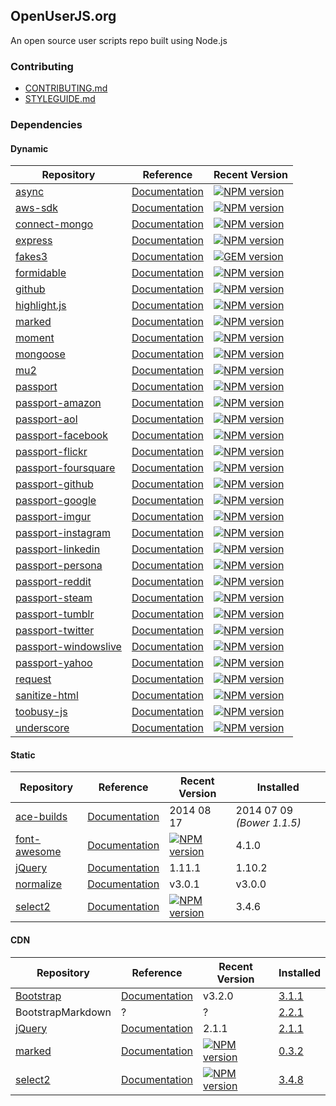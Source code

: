 ## OpenUserJS.org

An open source user scripts repo built using Node.js

### Contributing

* [CONTRIBUTING.md][contributing]
* [STYLEGUIDE.md][styleguide]

### Dependencies

#### Dynamic
Repository | Reference | Recent Version
--- | --- | ---
[async][asyncGHUrl] | [Documentation][asyncDOCUrl] | [![NPM version][asyncNPMVersionImage]][asyncNPMUrl]
[aws-sdk][aws-sdkGHUrl] | [Documentation][aws-sdkDOCUrl] | [![NPM version][aws-sdkNPMVersionImage]][aws-sdkNPMUrl]
[connect-mongo][connect-mongoGHUrl] | [Documentation][connect-mongoDOCUrl] | [![NPM version][connect-mongoNPMVersionImage]][connect-mongoNPMUrl]
[express][expressGHUrl] | [Documentation][expressDOCUrl] | [![NPM version][expressNPMVersionImage]][expressNPMUrl]
[fakes3][fakes3GHUrl] | [Documentation][fakes3DOCUrl] | [![GEM version][fakes3GEMVersionImage]][fakes3GEMUrl]
[formidable][formidableGHUrl] | [Documentation][formidableDOCUrl] | [![NPM version][formidableNPMVersionImage]][formidableNPMUrl]
[github][githubGHUrl] | [Documentation][githubDOCUrl] | [![NPM version][githubNPMVersionImage]][githubNPMUrl]
[highlight.js][highlight.jsGHUrl] | [Documentation][highlight.jsDOCUrl] | [![NPM version][highlight.jsNPMVersionImage]][highlight.jsNPMUrl]
[marked][markedGHUrl] | [Documentation][markedDOCUrl] | [![NPM version][markedNPMVersionImage]][markedNPMUrl]
[moment][momentGHUrl] | [Documentation][momentDOCUrl] | [![NPM version][momentNPMVersionImage]][momentNPMUrl]
[mongoose][mongooseGHUrl] | [Documentation][mongooseDOCUrl] | [![NPM version][mongooseNPMVersionImage]][mongooseNPMUrl]
[mu2][mu2GHUrl] | [Documentation][mu2DOCUrl] | [![NPM version][mu2NPMVersionImage]][mu2NpmUrl]
[passport][passportGHUrl] | [Documentation][passportDOCUrl] | [![NPM version][passportNPMVersionImage]][passportNPMUrl]
[passport-amazon][passport-amazonGHUrl] | [Documentation][passport-amazonDOCUrl] | [![NPM version][passport-amazonNPMVersionImage]][passport-amazonNPMUrl]
[passport-aol][passport-aolGHUrl] | [Documentation][passport-aolDOCUrl] | [![NPM version][passport-aolNPMVersionImage]][passport-aolNPMUrl]
[passport-facebook][passport-facebookGHUrl] | [Documentation][passport-facebookDOCUrl] | [![NPM version][passport-facebookNPMVersionImage]][passport-facebookNPMUrl]
[passport-flickr][passport-flickrGHUrl] | [Documentation][passport-flickrDOCUrl] | [![NPM version][passport-flickrNPMVersionImage]][passport-flickrNPMUrl]
[passport-foursquare][passport-foursquareGHUrl] | [Documentation][passport-foursquareDOCUrl] | [![NPM version][passport-foursquareNPMVersionImage]][passport-foursquareNPMUrl]
[passport-github][passport-githubGHUrl] | [Documentation][passport-githubDOCUrl] | [![NPM version][passport-githubNPMVersionImage]][passport-githubNPMUrl]
[passport-google][passport-googleGHUrl] | [Documentation][passport-googleDOCUrl] | [![NPM version][passport-googleNPMVersionImage]][passport-googleNPMUrl]
[passport-imgur][passport-imgurGHUrl] | [Documentation][passport-imgurDOCUrl] | [![NPM version][passport-imgurNPMVersionImage]][passport-imgurNPMUrl]
[passport-instagram][passport-instagramGHUrl] | [Documentation][passport-instagramDOCUrl] | [![NPM version][passport-instagramNPMVersionImage]][passport-instagramNPMUrl]
[passport-linkedin][passport-linkedinGHUrl] | [Documentation][passport-linkedinDOCUrl] | [![NPM version][passport-linkedinNPMVersionImage]][passport-linkedinNPMUrl]
[passport-persona][passport-personaGHUrl] | [Documentation][passport-personaDOCUrl] | [![NPM version][passport-personaNPMVersionImage]][passport-personaNPMUrl]
[passport-reddit][passport-redditGHUrl] | [Documentation][passport-redditDOCUrl] | [![NPM version][passport-redditNPMVersionImage]][passport-redditNPMUrl]
[passport-steam][passport-steamGHUrl] | [Documentation][passport-steamDOCUrl] | [![NPM version][passport-steamNPMVersionImage]][passport-steamNPMUrl]
[passport-tumblr][passport-tumblrGHUrl] | [Documentation][passport-tumblrDOCUrl] | [![NPM version][passport-tumblrNPMVersionImage]][passport-tumblrNPMUrl]
[passport-twitter][passport-twitterGHUrl] | [Documentation][passport-twitterDOCUrl] | [![NPM version][passport-twitterNPMVersionImage]][passport-twitterNPMUrl]
[passport-windowslive][passport-windowsliveGHUrl] | [Documentation][passport-windowsliveDOCUrl] | [![NPM version][passport-windowsliveNPMVersionImage]][passport-windowsliveNPMUrl]
[passport-yahoo][passport-yahooGHUrl] | [Documentation][passport-yahooDOCUrl] | [![NPM version][passport-yahooNPMVersionImage]][passport-yahooNPMUrl]
[request][requestGHUrl] | [Documentation][requestDOCUrl] | [![NPM version][requestNPMVersionImage]][requestNPMUrl]
[sanitize-html][sanitize-htmlGHUrl] | [Documentation][sanitize-htmlDOCUrl] | [![NPM version][sanitize-htmlNPMVersionImage]][sanitize-htmlNPMUrl]
[toobusy-js][toobusy-jsGHUrl] | [Documentation][toobusy-jsDOCUrl] | [![NPM version][toobusy-jsNPMVersionImage]][toobusy-jsNPMUrl]
[underscore][underscoreGHUrl] | [Documentation][underscoreDOCUrl] | [![NPM version][underscoreNPMVersionImage]][underscoreNPMUrl]


#### Static

Repository | Reference | Recent Version | Installed
--- | --- | ---| ---
[ace-builds][ace-buildsGHUrl] | [Documentation][ace-buildsDOCUrl] | 2014 08 17 | 2014 07 09 *(Bower 1.1.5)*
[font-awesome][font-awesomeGHUrl] | [Documentation][font-awesomeDOCUrl] | [![NPM version][font-awesomeNPMVersionImage]][font-awesomeNPMUrl] | 4.1.0
[jQuery][jQueryUrl] | [Documentation][jQueryDOCUrl] | 1.11.1 | 1.10.2
[normalize][normalizeGHUrl] | [Documentation][normalizeDOCUrl] | v3.0.1 | v3.0.0
[select2][select2GHUrl] | [Documentation][select2DOCUrl] | [![NPM version][select2NPMVersionImage]][select2NPMUrl] | 3.4.6

#### CDN

Repository | Reference | Recent Version | Installed
--- | --- | --- | ---
[Bootstrap][BootstrapREPOUrl] | [Documentation][BootstrapDOCUrl] | v3.2.0 | [3.1.1][BootstrapCDNUrl]
BootstrapMarkdown | ? | ? | [2.2.1][BootstrapMarkdownCDNUrl]
[jQuery][jQueryUrl] | [Documentation][jQueryDOCUrl] | 2.1.1 | [2.1.1][jQueryCDNUrl]
[marked][markedGHUrl] | [Documentation][markedDOCUrl] | [![NPM version][markedNPMVersionImage]][markedNPMUrl] | [0.3.2][markedCDNUrl]
[select2][select2GHUrl] | [Documentation][select2DOCUrl] | [![NPM version][select2NPMVersionImage]][select2NPMUrl] | [3.4.8][select2CDNUrl]

[asyncGHUrl]: https://github.com/caolan/async
[asyncDOCUrl]: https://github.com/caolan/async/blob/master/README.md
[asyncNPMUrl]: https://npmjs.org/package/async
[asyncNPMVersionImage]: https://img.shields.io/npm/v/async.svg?style=flat

[aws-sdkGHUrl]: https://github.com/aws/aws-sdk-js
[aws-sdkDOCUrl]: https://github.com/aws/aws-sdk-js/blob/master/README.md
[aws-sdkNPMUrl]: https://npmjs.org/package/aws-sdk
[aws-sdkNPMVersionImage]: https://img.shields.io/npm/v/aws-sdk.svg?style=flat

[connect-mongoGHUrl]: https://github.com/kcbanner/connect-mongo
[connect-mongoDOCUrl]: https://github.com/kcbanner/connect-mongo/blob/master/Readme.md
[connect-mongoNPMUrl]: https://npmjs.org/package/connect-mongo
[connect-mongoNPMVersionImage]: https://img.shields.io/npm/v/connect-mongo.svg?style=flat

[expressGHUrl]: https://github.com/strongloop/express
[expressDOCUrl]: http://expressjs.com/
[expressNPMUrl]: https://www.npmjs.org/package/express
[expressNPMVersionImage]: https://img.shields.io/npm/v/express.svg?style=flat

[fakes3GHUrl]: https://github.com/jubos/fake-s3
[fakes3DOCUrl]: https://github.com/jubos/fake-s3/wiki
[fakes3GEMUrl]: http://rubygems.org/gems/fakes3
[fakes3GEMVersionImage]: http://img.shields.io/gem/v/fakes3.svg?style=flat

[formidableGHUrl]: https://github.com/felixge/node-formidable
[formidableDOCUrl]: https://github.com/felixge/node-formidable/blob/master/Readme.md
[formidableNPMUrl]: https://npmjs.org/package/formidable
[formidableNPMVersionImage]: https://img.shields.io/npm/v/formidable.svg?style=flat

[githubGHUrl]: https://github.com/mikedeboer/node-github
[githubDOCUrl]: https://github.com/mikedeboer/node-github/blob/master/README.md
[githubNPMUrl]: https://npmjs.org/package/github
[githubNPMVersionImage]: https://img.shields.io/npm/v/github.svg?style=flat

[highlight.jsGHUrl]: https://github.com/isagalaev/highlight.js
[highlight.jsDOCUrl]: https://highlightjs.org/
[highlight.jsNPMUrl]: https://npmjs.org/package/highlight.js
[highlight.jsNPMVersionImage]: https://img.shields.io/npm/v/highlight.js.svg?style=flat

[markedGHUrl]: https://github.com/chjj/marked
[markedDOCUrl]: https://github.com/chjj/marked/blob/master/README.md
[markedNPMUrl]: https://npmjs.org/package/marked
[markedNPMVersionImage]: https://img.shields.io/npm/v/marked.svg?style=flat

[momentGHUrl]: https://github.com/moment/moment
[momentDOCUrl]: http://momentjs.com/docs/
[momentNPMUrl]: https://npmjs.org/package/moment
[momentNPMVersionImage]: https://img.shields.io/npm/v/moment.svg?style=flat

[mongooseGHUrl]: https://github.com/LearnBoost/mongoose
[mongooseDOCUrl]: http://mongoosejs.com
[mongooseNPMUrl]: https://npmjs.org/package/mongoose
[mongooseNPMVersionImage]: https://img.shields.io/npm/v/mongoose.svg?style=flat

[mu2GHUrl]: https://github.com/raycmorgan/Mu
[mu2DOCUrl]: https://github.com/raycmorgan/Mu/blob/master/README.md
[mu2NPMUrl]: https://www.npmjs.org/package/mu2
[mu2NPMVersionImage]: https://img.shields.io/npm/v/mu2.svg?style=flat

[passportGHUrl]: https://github.com/jaredhanson/passport
[passportDOCUrl]: http://passportjs.org/
[passportNPMUrl]: https://npmjs.org/package/passport
[passportNPMVersionImage]: https://img.shields.io/npm/v/passport.svg?style=flat

[passport-amazonGHUrl]: https://github.com/jaredhanson/passport-amazon
[passport-amazonDOCUrl]: https://github.com/jaredhanson/passport-amazon/blob/master/README.md
[passport-amazonNPMUrl]: https://npmjs.org/package/passport-amazon
[passport-amazonNPMVersionImage]: https://img.shields.io/npm/v/passport-amazon.svg?style=flat

[passport-aolGHUrl]: http://github.com/jaredhanson/passport-aol
[passport-aolDOCUrl]: https://github.com/jaredhanson/passport-aol/blob/master/README.md
[passport-aolNPMUrl]: https://npmjs.org/package/passport-aol
[passport-aolNPMVersionImage]: https://img.shields.io/npm/v/passport-aol.svg?style=flat

[passport-facebookGHUrl]: https://github.com/jaredhanson/passport-facebook
[passport-facebookDOCUrl]: https://github.com/jaredhanson/passport-facebook/blob/master/README.md
[passport-facebookNPMUrl]: https://npmjs.org/package/passport-facebook
[passport-facebookNPMVersionImage]: https://img.shields.io/npm/v/passport-facebook.svg?style=flat

[passport-flickrGHUrl]: https://github.com/johnnyhalife/passport-flickr
[passport-flickrDOCUrl]: https://github.com/johnnyhalife/passport-flickr/blob/master/README.md
[passport-flickrNPMUrl]: https://npmjs.org/package/passport-flickr
[passport-flickrNPMVersionImage]: https://img.shields.io/npm/v/passport-flickr.svg?style=flat

[passport-foursquareGHUrl]: https://github.com/jaredhanson/passport-foursquare
[passport-foursquareDOCUrl]: https://github.com/jaredhanson/passport-foursquare/blob/master/README.md
[passport-foursquareNPMUrl]: https://npmjs.org/package/passport-foursquare
[passport-foursquareNPMVersionImage]: https://img.shields.io/npm/v/passport-foursquare.svg?style=flat

[passport-githubGHUrl]: https://github.com/jaredhanson/passport-github
[passport-githubDOCUrl]: https://github.com/jaredhanson/passport-github/blob/master/README.md
[passport-githubNPMUrl]: https://npmjs.org/package/passport-github
[passport-githubNPMVersionImage]: https://img.shields.io/npm/v/passport-github.svg?style=flat

[passport-googleGHUrl]: https://github.com/jaredhanson/passport-google
[passport-googleDOCUrl]: https://github.com/jaredhanson/passport-google/blob/master/README.md
[passport-googleNPMUrl]: https://npmjs.org/package/passport-google
[passport-googleNPMVersionImage]: https://img.shields.io/npm/v/passport-google.svg?style=flat

[passport-imgurGHUrl]: https://github.com/mindfreakthemon/passport-imgur
[passport-imgurDOCUrl]: https://github.com/mindfreakthemon/passport-imgur/blob/master/README.md
[passport-imgurNPMUrl]: https://npmjs.org/package/passport-imgur
[passport-imgurNPMVersionImage]: https://img.shields.io/npm/v/passport-imgur.svg?style=flat

[passport-instagramGHUrl]: https://github.com/jaredhanson/passport-instagram
[passport-instagramDOCUrl]: https://github.com/jaredhanson/passport-instagram/blob/master/README.md
[passport-instagramNPMUrl]: https://npmjs.org/package/passport-instagram
[passport-instagramNPMVersionImage]: https://img.shields.io/npm/v/passport-instagram.svg?style=flat

[passport-linkedinGHUrl]: https://github.com/jaredhanson/passport-linkedin
[passport-linkedinDOCUrl]:  https://github.com/jaredhanson/passport-linkedin/blob/master/README.md
[passport-linkedinNPMUrl]: https://npmjs.org/package/passport-linkedin
[passport-linkedinNPMVersionImage]: https://img.shields.io/npm/v/passport-linkedin.svg?style=flat

[passport-personaGHUrl]: https://github.com/jaredhanson/passport-persona
[passport-personaDOCUrl]: https://github.com/jaredhanson/passport-persona/blob/master/README.md
[passport-personaNPMUrl]: https://npmjs.org/package/passport-persona
[passport-personaNPMVersionImage]: https://img.shields.io/npm/v/passport-persona.svg?style=flat

[passport-redditGHUrl]: https://github.com/Slotos/passport-reddit
[passport-redditDOCUrl]: https://github.com/Slotos/passport-reddit/blob/master/README.md
[passport-redditNPMUrl]: https://npmjs.org/package/passport-reddit
[passport-redditNPMVersionImage]: https://img.shields.io/npm/v/passport-reddit.svg?style=flat

[passport-steamGHUrl]: https://github.com/liamcurry/passport-steam
[passport-steamDOCUrl]: https://github.com/liamcurry/passport-steam/blob/master/README.md
[passport-steamNPMUrl]: https://npmjs.org/package/passport-steam
[passport-steamNPMVersionImage]: https://img.shields.io/npm/v/passport-steam.svg?style=flat

[passport-tumblrGHUrl]: https://github.com/jaredhanson/passport-tumblr
[passport-tumblrDOCUrl]: https://github.com/jaredhanson/passport-tumblr/blob/master/README.md
[passport-tumblrNPMUrl]: https://npmjs.org/package/passport-tumblr
[passport-tumblrNPMVersionImage]: https://img.shields.io/npm/v/passport-tumblr.svg?style=flat

[passport-twitterGHUrl]: https://github.com/jaredhanson/passport-twitter
[passport-twitterDOCUrl]: https://github.com/jaredhanson/passport-twitter/blob/master/README.md
[passport-twitterNPMUrl]: https://npmjs.org/package/passport-twitter
[passport-twitterNPMVersionImage]: https://img.shields.io/npm/v/passport-twitter.svg?style=flat

[passport-windowsliveGHUrl]: https://github.com/jaredhanson/passport-windowslive
[passport-windowsliveDOCUrl]: https://github.com/jaredhanson/passport-windowslive/blob/master/README.md
[passport-windowsliveNPMUrl]: https://npmjs.org/package/passport-windowslive
[passport-windowsliveNPMVersionImage]: https://img.shields.io/npm/v/passport-windowslive.svg?style=flat

[passport-yahooGHUrl]: https://github.com/jaredhanson/passport-yahoo
[passport-yahooDOCUrl]: https://github.com/jaredhanson/passport-yahoo/blob/master/README.md
[passport-yahooNPMUrl]: https://npmjs.org/package/passport-yahoo
[passport-yahooNPMVersionImage]: https://img.shields.io/npm/v/passport-yahoo.svg?style=flat

[requestGHUrl]: https://github.com/mikeal/request
[requestDOCUrl]: https://github.com/mikeal/request/blob/master/README.md
[requestNPMUrl]: https://npmjs.org/package/request
[requestNPMVersionImage]: https://img.shields.io/npm/v/request.svg?style=flat

[sanitize-htmlGHUrl]: https://github.com/punkave/sanitize-html
[sanitize-htmlDOCUrl]: https://github.com/punkave/sanitize-html/blob/master/README.md
[sanitize-htmlNPMUrl]: https://npmjs.org/package/sanitize-html
[sanitize-htmlNPMVersionImage]: https://img.shields.io/npm/v/sanitize-html.svg?style=flat

[toobusy-jsGHUrl]: https://github.com/STRML/node-toobusy
[toobusy-jsDOCUrl]: https://github.com/STRML/node-toobusy/blob/master/README.md
[toobusy-jsNPMUrl]: https://npmjs.org/package/toobusy-js
[toobusy-jsNPMVersionImage]: https://img.shields.io/npm/v/toobusy-js.svg?style=flat

[underscoreGHUrl]: https://github.com/jashkenas/underscore
[underscoreDOCUrl]: http://underscorejs.org/
[underscoreNPMUrl]: https://npmjs.org/package/underscore
[underscoreNPMVersionImage]: https://img.shields.io/npm/v/underscore.svg?style=flat


[ace-buildsGHUrl]: https://github.com/ajaxorg/ace-builds/tree/master/src
[ace-buildsDOCUrl]: https://github.com/ajaxorg/ace-builds/blob/master/README.md

[font-awesomeGHUrl]: https://github.com/FortAwesome/Font-Awesome
[font-awesomeDOCUrl]: http://fontawesome.io/
[font-awesomeNPMUrl]: https://npmjs.org/package/font-awesome
[font-awesomeNPMVersionImage]: https://img.shields.io/npm/v/font-awesome.svg?style=flat

[normalizeGHUrl]: https://github.com/necolas/normalize.css
[normalizeDOCUrl]: http://git.io/normalize

[select2GHUrl]: https://github.com/chrisjbaik/select2
[select2DOCUrl]: http://ivaynberg.github.io/select2
[select2NPMUrl]: https://www.npmjs.org/package/select2
[select2NPMVersionImage]: https://img.shields.io/npm/v/select2.svg?style=flat


[BootstrapREPOUrl]: http://getbootstrap.com/
[BootstrapDOCUrl]: http://getbootstrap.com/components/
[BootstrapCDNUrl]: http://cdnjs.cloudflare.com/ajax/libs/twitter-bootstrap/3.1.1/js/bootstrap.min.js

[BootstrapMarkdownCDNUrl]: http://cdnjs.cloudflare.com/ajax/libs/bootstrap-markdown/2.2.1/js/bootstrap-markdown.js

[jQueryUrl]: http://jquery.com/
[jQueryDOCUrl]: http://api.jquery.com/
[jQueryCDNUrl]: http://cdnjs.cloudflare.com/ajax/libs/jquery/2.1.1/jquery.min.js

[markedCDNUrl]: http://cdnjs.cloudflare.com/ajax/libs/marked/0.3.2/marked.min.js

[select2CDNUrl]: http://cdnjs.cloudflare.com/ajax/libs/select2/3.4.8/select2.min.js

[styleguide]: STYLEGUIDE.md
[contributing]: CONTRIBUTING.md
